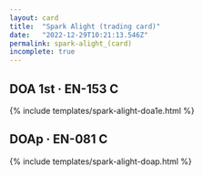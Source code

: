 ```yaml
---
layout: card
title:  "Spark Alight (trading card)"
date:   "2022-12-29T10:21:13.546Z"
permalink: spark-alight_(card)
incomplete: true
---
```


## DOA 1st &middot; EN-153 C

{% include templates/spark-alight-doa1e.html %}


## DOAp &middot; EN-081 C

{% include templates/spark-alight-doap.html %}
